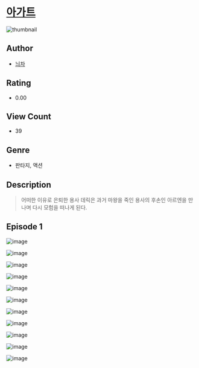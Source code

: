 # [아가트](https://comic.naver.com/challenge/list?titleId=811193)
![thumbnail](https://image-comic.pstatic.net/user_contents_data/challenge_comic/2023/05/25/319806/upload_7363440788181693496_480x623.jpeg)

## Author
- [늬차](https://comic.naver.com/artistTitle?id=319806)

## Rating
- 0.00

## View Count
- 39

## Genre
- 판타지, 액션

## Description
> 어떠한 이유로 은퇴한 용사 데릭은 과거 마왕을 죽인 용사의 후손인 아르엔을 만나며 다시 모험을 떠나게 된다.


## Episode 1
![image](https://image-comic.pstatic.net/user_contents_data/challenge_comic/2023/05/25/319806/upload_3978427133385127524.jpeg)

![image](https://image-comic.pstatic.net/user_contents_data/challenge_comic/2023/05/25/319806/upload_3558746621082024291.jpeg)

![image](https://image-comic.pstatic.net/user_contents_data/challenge_comic/2023/05/25/319806/upload_3832952941206124337.jpeg)

![image](https://image-comic.pstatic.net/user_contents_data/challenge_comic/2023/05/25/319806/upload_3616497369030866224.jpeg)

![image](https://image-comic.pstatic.net/user_contents_data/challenge_comic/2023/05/25/319806/upload_7364006857036882489.jpeg)

![image](https://image-comic.pstatic.net/user_contents_data/challenge_comic/2023/05/25/319806/upload_3906653015849132389.jpeg)

![image](https://image-comic.pstatic.net/user_contents_data/challenge_comic/2023/05/25/319806/upload_7364901855206859577.jpeg)

![image](https://image-comic.pstatic.net/user_contents_data/challenge_comic/2023/05/25/319806/upload_7003995937960190513.jpeg)

![image](https://image-comic.pstatic.net/user_contents_data/challenge_comic/2023/05/25/319806/upload_3486411051763841081.jpeg)

![image](https://image-comic.pstatic.net/user_contents_data/challenge_comic/2023/05/25/319806/upload_3906135141526876212.jpeg)

![image](https://image-comic.pstatic.net/user_contents_data/challenge_comic/2023/05/25/319806/upload_7234018163554465331.jpeg)
